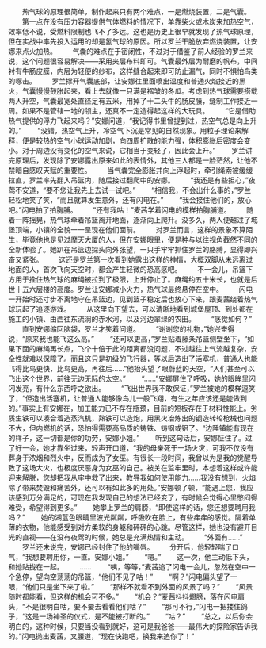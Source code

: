 　　热气球的原理很简单，制作起来只有两个难点，一是燃烧装置，二是气囊。
　　第一点在没有压力容器提供气体燃料的情况下，单靠柴火或木炭来加热空气，效率低不说，受燃料限制也飞不了多远。这也是历史上很早就发现了热气球原理，但在实战中率先投入运用的却是氢气球的原因。所以罗兰干脆放弃燃烧装置，让安娜来点火加热。
　　气囊的难点在于密闭性，不过对于借鉴了前人经验的罗兰来说，这个问题很容易解决——采用夹层布料即可。气囊最外层为耐磨的帆布，中间衬有牛肠皮膜，内层为轻便的纱布，这样缝合起来即可防止漏气，同时不惧怕鸟类的啄击。
　　罗兰撑开气囊底部，让安娜往里面喷出温度和普通火焰接近的黑火，气囊慢慢鼓胀起来，看上去就像一只满是褶皱的冬瓜。考虑到热气球需要搭载两人升空，气囊最宽处直径足有五米，用掉了十二头牛的肠皮膜，缝制工作接近一周。如果不是管辖一地的领主，还真不一定造得起这样的大玩具。
　　“它是借助热气提供的浮力飞起来吗？”安娜问道，“我记得书里曾提到过，热空气总是向上升的。”
　　“没错，热空气上升，冷空气下沉是常见的自然现象。用粒子理论来解释，便是较热的空气小球运动加剧，向四周扩散的能力强，体积膨胀后密度会变小。对于周边没有变化的空气来说，它相当于变轻了，因此会上升。”
　　罗兰讲完原理后，发现除了安娜露出原来如此的表情外，其他三人都是一脸茫然，让他不禁暗自感叹天赋的重要性。
　　当气囊完全膨胀并向上浮起时，牵引绳索被缓缓拉直，罗兰率先翻入吊篮内，随后接过翻爬中的安娜。
　　“我还是有些担心，”夜莺不安道，“要不您让我先上去试一试吧。”
　　“相信我，不会出什么事的，”罗兰轻松地笑了笑，“而且就算发生意外，还有闪电在。”
　　“我会接住他们的，放心吧。”闪电拍了拍胸脯。
　　“还有我咕！”麦茜学着闪电的模样拍胸脯道。
　　随着一阵摇晃，热气球牵着吊篮离开地面，逐渐向上爬升。没多久，两人便越过了城堡顶端，小镇的全貌一一呈现在他们面前。
　　对罗兰而言，这样的景象不算陌生，毕竟他也是见过摩天大厦的人，但在安娜眼里，便是种与以往视角截然不同的全新体验了。她趴在吊篮边探头向外张望，一只手牢牢抓住罗兰的胳膊，显得即兴奋又紧张。
　　这还是罗兰第一次看到她露出这样的神情，大概双脚从未远离过地面的人，首次飞向天空时，都会产生轻微的恐高感吧。
　　不一会儿，吊篮下方用于拴住热气球的麻绳被拉到了极限，上升停止了。麻绳约五十米长，也就是后世十五六层楼的高度。罗兰让安娜减小火力，热气球最终悬停在空中。
　　闪电一开始时还寸步不离地守在吊篮边，见到篮子稳定后也放心下来，跟麦茜绕着热气球玩起了追逐游戏。
　　从这里向下望去，可以清晰地看到城堡屋顶、到处都在施工的小镇、由西往东流淌的赤水河，以及河边翠绿的农田。
　　“感觉如何？”
　　直到安娜缩回脑袋，罗兰才笑着问道。
　　“谢谢您的礼物，”她兴奋得说，“原来我也能飞这么高。”
　　“还可以更高，”罗兰贴着藤条吊篮侧壁坐下，“如果下面的麻绳再长点，飞个十倍于此的距离都没问题，不过越往上气流越复杂，安全性就难以保障了。而且这只是初级的飞行器，等以后造出了活塞机，普通人也能飞得比鸟更快，比鸟更高，再往后……”他抬头望了眼蔚蓝的天空，“人们甚至可以飞出这个世界，前往无边无际的太空。”
　　“……”安娜屏住了呼吸，她的眼眸里闪闪发亮，有什么东西呼之欲出。
　　“飞出世界我不敢保证，”罗兰被她的模样逗笑了，“但造出活塞机，让普通人能够像鸟儿一般飞翔，有生之年应该还是能做到的。”事实上有安娜在，加工能力已不存在瓶颈，目前的短板存在于材料性能上。劣质生铁可以凑合着造蒸汽机，熟铁可以造炮，用黑火冶炼出的钢造转轮枪械也问题不大，但内燃机的话，恐怕得需要高品质的铸铁、铸钢或铝了。“边陲镇能有现在的样子，这一切都是你的功劳，安娜小姐。”
　　听到这句话后，安娜怔住了。过了好一会，她才靠坐过来，轻声开口道，“我的母亲死于一场火灾，可我不仅没有葬身于浓烟和烈火中，反而成为了女巫。有很长一段时间，我曾以为是我的觉醒导致了这场大火，也极度厌恶身为女巫的自己。被关在监牢里时，本想着这样或许能迎来解脱，您却把我从牢中救了出来，教导我如何使用能力……我没有想到，火焰除了带来焚毁和痛苦外，还可以有如此多的用处。”安娜顿了顿，“能遇上您，我应该感到万分满足的，可现在我发现自己的想法已经变了，有时候会觉得心里憋闷得难受，希望得到更多。”
　　她攀上罗兰的肩膀，“即使这样的话，您还想要聘用我吗？”
　　她的湖蓝色眼睛里波光粼粼，呼吸吹在脸上，有些痒痒的感觉。隔着单薄的衣物，他能感受到对方柔软的身躯和砰砰的心跳。尽管这样，她也没有避开目光的直视——在没有夜莺的时候，她总是充满热情和主动。
　　“外面有……”
　　罗兰还未说完，安娜已经封住了他的嘴唇。
　　分开后，他轻轻喘了口气，“我想要聘用你，一直。安娜小姐。”
　　“嗯。”
　　这一次，他主动低下头，和她贴拢在一起。
　　……
　　“咦，等等，”麦茜追了闪电一会儿，忽然在空中一个急停，望向空荡荡的吊篮，“他们不见了咕！”
　　“啊？”闪电偏头望了一眼，“他们只是坐下来了啦。”
　　“那样不就看不到外面的风景了吗？”
　　“风景随时都能看，但这样的机会可不多。”
　　“机会？”麦茜抖抖翅膀，落在闪电肩头，“不是很明白咕，要不要去看看他们咕？”
　　“那可不行，”闪电一把搂住鸽子，“这是一场神圣的仪式，是不能被打断的。”
　　“咕？”
　　“总之，以后你会明白的，这种时候，只要当没看到就好，这可是我爸爸——最伟大的探险家告诉我的。”闪电抛出麦茜，叉腰道，“现在快跑吧，换我来追你了！”